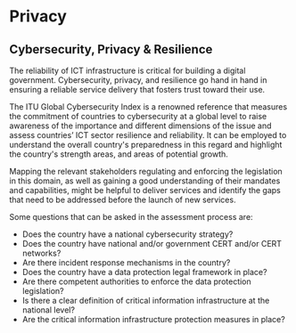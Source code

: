 # Privacy

## Cybersecurity, Privacy & Resilience

The reliability of ICT infrastructure is critical for building a digital government. Cybersecurity, privacy, and resilience go hand in hand in ensuring a reliable service delivery that fosters trust toward their use.

The ITU Global Cybersecurity Index is a renowned reference that measures the commitment of countries to cybersecurity at a global level to raise awareness of the importance and different dimensions of the issue and assess countries’ ICT sector resilience and reliability. It can be employed to understand the overall country's preparedness in this regard and highlight the country's strength areas, and areas of potential growth.

Mapping the relevant stakeholders regulating and enforcing the legislation in this domain, as well as gaining a good understanding of their mandates and capabilities, might be helpful to deliver services and identify the gaps that need to be addressed before the launch of new services.

Some questions that can be asked in the assessment process are:&#x20;

* Does the country have a national cybersecurity strategy?
* Does the country have national and/or government CERT and/or CERT networks?&#x20;
* Are there incident response mechanisms in the country?
* Does the country have a data protection legal framework in place?
* Are there competent authorities to enforce the data protection legislation?
* Is there a clear definition of critical information infrastructure at the national level?&#x20;
* Are the critical information infrastructure protection measures in place?

&#x20;
